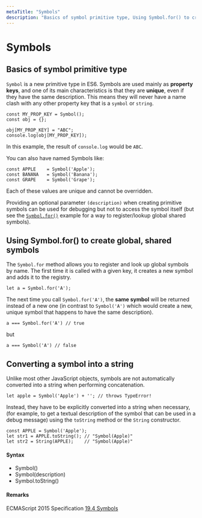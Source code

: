 ```yaml
---
metaTitle: "Symbols"
description: "Basics of symbol primitive type, Using Symbol.for() to create global, shared symbols, Converting a symbol into a string"
---
```


# Symbols



## Basics of symbol primitive type


`Symbol` is a new primitive type in ES6. Symbols are used mainly as **property keys**, and one of its main characteristics is that they are **unique**, even if they have the same description. This means they will never have a name clash with any other property key that is a `symbol` or `string`.

```
const MY_PROP_KEY = Symbol();
const obj = {};

obj[MY_PROP_KEY] = "ABC";
console.log(obj[MY_PROP_KEY]); 

```

In this example, the result of `console.log` would be `ABC`.

You can also have named Symbols like:

```
const APPLE    = Symbol('Apple');
const BANANA   = Symbol('Banana');
const GRAPE    = Symbol('Grape');

```

Each of these values are unique and cannot be overridden.

Providing an optional parameter `(description)` when creating primitive symbols  can be used for debugging but not to access the symbol itself (but see the [`Symbol.for()`](http://stackoverflow.com/documentation/javascript/2764/symbols/19176/using-symbol-for-to-create-global-shared-symbols) example for a way to register/lookup global shared symbols).



## Using Symbol.for() to create global, shared symbols


The `Symbol.for` method allows you to register and look up global symbols by name. The first time it is called with a given key, it creates a new symbol and adds it to the registry.

```
let a = Symbol.for('A');

```

The next time you call `Symbol.for('A')`, the **same symbol** will be returned instead of a new one (in contrast to `Symbol('A')` which would create a new, unique symbol that happens to have the same description).

```
a === Symbol.for('A') // true

```

but

```
a === Symbol('A') // false

```



## Converting a symbol into a string


Unlike most other JavaScript objects, symbols are not automatically converted into a string when performing concatenation.

```
let apple = Symbol('Apple') + ''; // throws TypeError!

```

Instead, they have to be explicitly converted into a string when necessary, (for example, to get a textual description of the symbol that can be used in a debug message) using the `toString` method or the `String` constructor.

```
const APPLE = Symbol('Apple');
let str1 = APPLE.toString(); // "Symbol(Apple)"
let str2 = String(APPLE);    // "Symbol(Apple)"

```



#### Syntax


- Symbol()
- Symbol(description)
- Symbol.toString()



#### Remarks


ECMAScript 2015 Specification [19.4 Symbols](http://www.ecma-international.org/ecma-262/6.0/#sec-symbol-objects)

